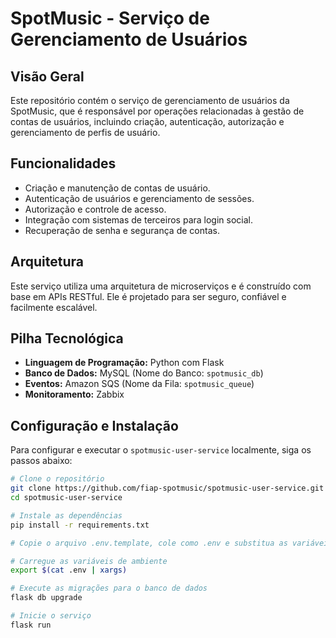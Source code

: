 # SpotMusic - Serviço de Gerenciamento de Usuários

## Visão Geral
Este repositório contém o serviço de gerenciamento de usuários da SpotMusic, que é responsável por operações relacionadas à gestão de contas de usuários, incluindo criação, autenticação, autorização e gerenciamento de perfis de usuário.

## Funcionalidades
- Criação e manutenção de contas de usuário.
- Autenticação de usuários e gerenciamento de sessões.
- Autorização e controle de acesso.
- Integração com sistemas de terceiros para login social.
- Recuperação de senha e segurança de contas.

## Arquitetura
Este serviço utiliza uma arquitetura de microserviços e é construído com base em APIs RESTful. Ele é projetado para ser seguro, confiável e facilmente escalável.

## Pilha Tecnológica
- **Linguagem de Programação:** Python com Flask
- **Banco de Dados:** MySQL (Nome do Banco: `spotmusic_db`)
- **Eventos:** Amazon SQS (Nome da Fila: `spotmusic_queue`)
- **Monitoramento:** Zabbix

## Configuração e Instalação
Para configurar e executar o `spotmusic-user-service` localmente, siga os passos abaixo:

```bash
# Clone o repositório
git clone https://github.com/fiap-spotmusic/spotmusic-user-service.git
cd spotmusic-user-service

# Instale as dependências
pip install -r requirements.txt

# Copie o arquivo .env.template, cole como .env e substitua as variáveis apontando para o ambiente desejado

# Carregue as variáveis de ambiente
export $(cat .env | xargs)

# Execute as migrações para o banco de dados
flask db upgrade

# Inicie o serviço
flask run
